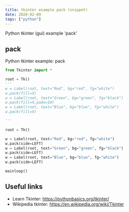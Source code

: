 ```yaml
---
title: tkinter example pack (snippet)
date: 2020-02-09
tags: ["python"]
---
```

Python tkinter (gui) example 'pack'


## pack

Python tkinter example: pack

```python
from Tkinter import *

root = Tk()
'''
w = Label(root, text="Red", bg="red", fg="white")
w.pack(fill=X)
w = Label(root, text="Green", bg="green", fg="black")
w.pack(fill=X,padx=10)
w = Label(root, text="Blue", bg="blue", fg="white")
w.pack(fill=X)

'''

root = Tk()

w = Label(root, text="Red", bg="red", fg="white")
w.pack(side=LEFT)
w = Label(root, text="Green", bg="green", fg="black")
w.pack(side=LEFT)
w = Label(root, text="Blue", bg="blue", fg="white")
w.pack(side=LEFT)

mainloop()


```

## Useful links

- Learn Tkinter: https://pythonbasics.org/tkinter/
- Wikipedia tkinter: https://en.wikipedia.org/wiki/Tkinter
